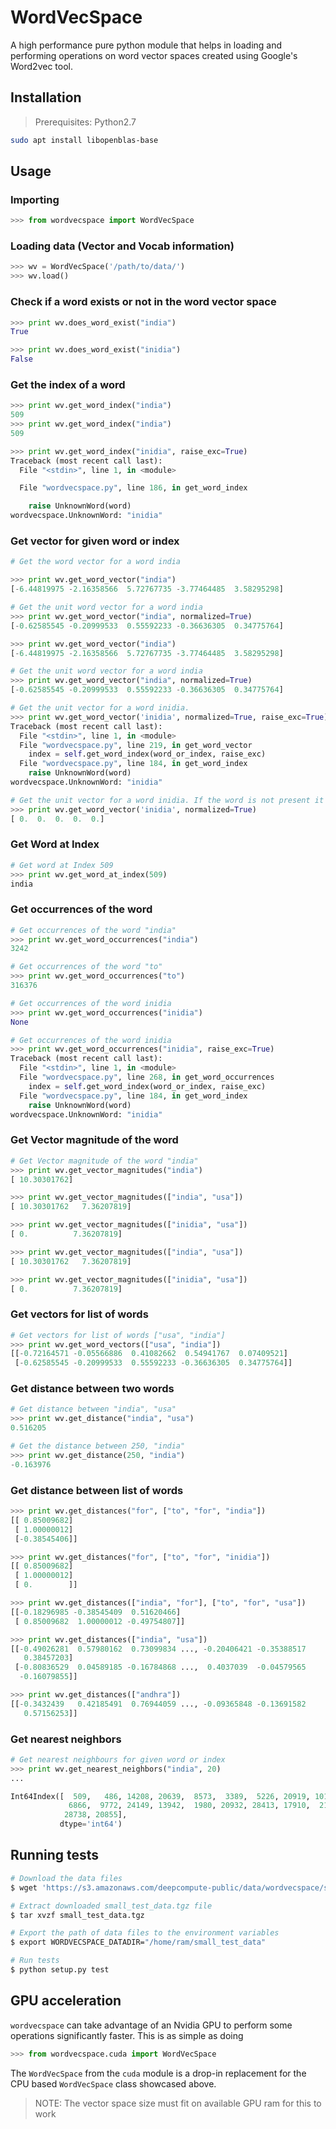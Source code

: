 
# WordVecSpace
A high performance pure python module that helps in loading and performing operations on word vector spaces created using Google's Word2vec tool.

## Installation
> Prerequisites: Python2.7

```bash
sudo apt install libopenblas-base
```

## Usage

### Importing
```python
>>> from wordvecspace import WordVecSpace
```

### Loading data (Vector and Vocab information)
```python
>>> wv = WordVecSpace('/path/to/data/')
>>> wv.load()
```

### Check if a word exists or not in the word vector space
```python
>>> print wv.does_word_exist("india")
True

>>> print wv.does_word_exist("inidia")
False
```

### Get the index of a word
```python
>>> print wv.get_word_index("india")
509
>>> print wv.get_word_index("india")
509

>>> print wv.get_word_index("inidia", raise_exc=True)
Traceback (most recent call last):
  File "<stdin>", line 1, in <module>

  File "wordvecspace.py", line 186, in get_word_index

    raise UnknownWord(word)
wordvecspace.UnknownWord: "inidia"
```

### Get vector for given word or index
```python
# Get the word vector for a word india

>>> print wv.get_word_vector("india")
[-6.44819975 -2.16358566  5.72767735 -3.77464485  3.58295298]

# Get the unit word vector for a word india
>>> print wv.get_word_vector("india", normalized=True)
[-0.62585545 -0.20999533  0.55592233 -0.36636305  0.34775764]

>>> print wv.get_word_vector("india")
[-6.44819975 -2.16358566  5.72767735 -3.77464485  3.58295298]

# Get the unit word vector for a word india
>>> print wv.get_word_vector("india", normalized=True)
[-0.62585545 -0.20999533  0.55592233 -0.36636305  0.34775764]

# Get the unit vector for a word inidia.
>>> print wv.get_word_vector('inidia', normalized=True, raise_exc=True)
Traceback (most recent call last):
  File "<stdin>", line 1, in <module>
  File "wordvecspace.py", line 219, in get_word_vector
    index = self.get_word_index(word_or_index, raise_exc)
  File "wordvecspace.py", line 184, in get_word_index
    raise UnknownWord(word)
wordvecspace.UnknownWord: "inidia"

# Get the unit vector for a word inidia. If the word is not present it simply returns zeros if raise_exc is False.
>>> print wv.get_word_vector('inidia', normalized=True)
[ 0.  0.  0.  0.  0.]
```

### Get Word at Index 
```python
# Get word at Index 509
>>> print wv.get_word_at_index(509)
india
```
### Get occurrences of the word 
```python
# Get occurrences of the word "india"
>>> print wv.get_word_occurrences("india")
3242

# Get occurrences of the word "to"
>>> print wv.get_word_occurrences("to")
316376

# Get occurrences of the word inidia
>>> print wv.get_word_occurrences("inidia")
None

# Get occurrences of the word inidia
>>> print wv.get_word_occurrences("inidia", raise_exc=True)
Traceback (most recent call last):
  File "<stdin>", line 1, in <module>
  File "wordvecspace.py", line 268, in get_word_occurrences
    index = self.get_word_index(word_or_index, raise_exc)
  File "wordvecspace.py", line 184, in get_word_index
    raise UnknownWord(word)
wordvecspace.UnknownWord: "inidia"
```

### Get Vector magnitude of the word 
```python
# Get Vector magnitude of the word "india"
>>> print wv.get_vector_magnitudes("india")
[ 10.30301762]

>>> print wv.get_vector_magnitudes(["india", "usa"])
[ 10.30301762   7.36207819]

>>> print wv.get_vector_magnitudes(["inidia", "usa"])
[ 0.          7.36207819]

>>> print wv.get_vector_magnitudes(["india", "usa"])
[ 10.30301762   7.36207819]

>>> print wv.get_vector_magnitudes(["inidia", "usa"])
[ 0.          7.36207819]
```	

### Get vectors for list of words
```python
# Get vectors for list of words ["usa", "india"]
>>> print wv.get_word_vectors(["usa", "india"])
[[-0.72164571 -0.05566886  0.41082662  0.54941767  0.07409521]
 [-0.62585545 -0.20999533  0.55592233 -0.36636305  0.34775764]]
```

### Get distance between two words 
```python
# Get distance between "india", "usa"
>>> print wv.get_distance("india", "usa")
0.516205

# Get the distance between 250, "india"
>>> print wv.get_distance(250, "india")
-0.163976
```

### Get distance between list of words
```python
>>> print wv.get_distances("for", ["to", "for", "india"])
[[ 0.85009682]
 [ 1.00000012]
 [-0.38545406]]

>>> print wv.get_distances("for", ["to", "for", "inidia"])
[[ 0.85009682]
 [ 1.00000012]
 [ 0.        ]]

>>> print wv.get_distances(["india", "for"], ["to", "for", "usa"])
[[-0.18296985 -0.38545409  0.51620466]
 [ 0.85009682  1.00000012 -0.49754807]]

>>> print wv.get_distances(["india", "usa"])
[[-0.49026281  0.57980162  0.73099834 ..., -0.20406421 -0.35388517
   0.38457203]
 [-0.80836529  0.04589185 -0.16784868 ...,  0.4037039  -0.04579565
  -0.16079855]]

>>> print wv.get_distances(["andhra"])
[[-0.3432439   0.42185491  0.76944059 ..., -0.09365848 -0.13691582
   0.57156253]]
```

### Get nearest neighbors 
```python
# Get nearest neighbours for given word or index
>>> print wv.get_nearest_neighbors("india", 20)
... 

Int64Index([  509,   486, 14208, 20639,  8573,  3389,  5226, 20919, 10172,
             6866,  9772, 24149, 13942,  1980, 20932, 28413, 17910,  2196,
            28738, 20855],
           dtype='int64')
```

## Running tests

```bash
# Download the data files
$ wget 'https://s3.amazonaws.com/deepcompute-public/data/wordvecspace/small_test_data.tgz'

# Extract downloaded small_test_data.tgz file
$ tar xvzf small_test_data.tgz

# Export the path of data files to the environment variables
$ export WORDVECSPACE_DATADIR="/home/ram/small_test_data"

# Run tests
$ python setup.py test
```

## GPU acceleration

`wordvecspace` can take advantage of an Nvidia GPU to perform some operations significantly faster. This is as simple as doing

```python
>>> from wordvecspace.cuda import WordVecSpace
```

The `WordVecSpace` from the `cuda` module is a drop-in replacement for the CPU based `WordVecSpace` class showcased above.

> NOTE: The vector space size must fit on available GPU ram for this to work
